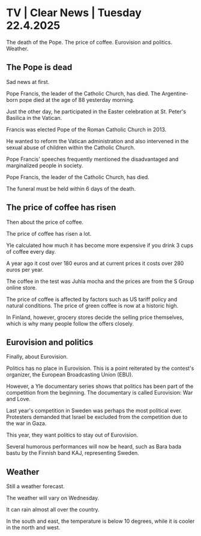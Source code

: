 # TV \| Clear News \| Tuesday 22.4.2025

The death of the Pope. The price of coffee. Eurovision and politics. Weather.

## The Pope is dead

Sad news at first.

Pope Francis, the leader of the Catholic Church, has died. The Argentine-born pope died at the age of 88 yesterday morning.

Just the other day, he participated in the Easter celebration at St. Peter's Basilica in the Vatican.

Francis was elected Pope of the Roman Catholic Church in 2013.

He wanted to reform the Vatican administration and also intervened in the sexual abuse of children within the Catholic Church.

Pope Francis' speeches frequently mentioned the disadvantaged and marginalized people in society.

Pope Francis, the leader of the Catholic Church, has died.

The funeral must be held within 6 days of the death.

## The price of coffee has risen

Then about the price of coffee.

The price of coffee has risen a lot.

Yle calculated how much it has become more expensive if you drink 3 cups of coffee every day.

A year ago it cost over 180 euros and at current prices it costs over 280 euros per year.

The coffee in the test was Juhla mocha and the prices are from the S Group online store.

The price of coffee is affected by factors such as US tariff policy and natural conditions. The price of green coffee is now at a historic high.

In Finland, however, grocery stores decide the selling price themselves, which is why many people follow the offers closely.

## Eurovision and politics

Finally, about Eurovision.

Politics has no place in Eurovision. This is a point reiterated by the contest's organizer, the European Broadcasting Union (EBU).

However, a Yle documentary series shows that politics has been part of the competition from the beginning. The documentary is called Eurovision: War and Love.

Last year's competition in Sweden was perhaps the most political ever. Protesters demanded that Israel be excluded from the competition due to the war in Gaza.

This year, they want politics to stay out of Eurovision.

Several humorous performances will now be heard, such as Bara bada bastu by the Finnish band KAJ, representing Sweden.

## Weather

Still a weather forecast.

The weather will vary on Wednesday.

It can rain almost all over the country.

In the south and east, the temperature is below 10 degrees, while it is cooler in the north and west.
